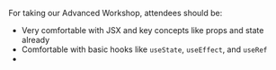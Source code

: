 For taking our Advanced Workshop, attendees should be:

- Very comfortable with JSX and key concepts like props and state already
- Comfortable with basic hooks like `useState`, `useEffect`, and `useRef`
-
